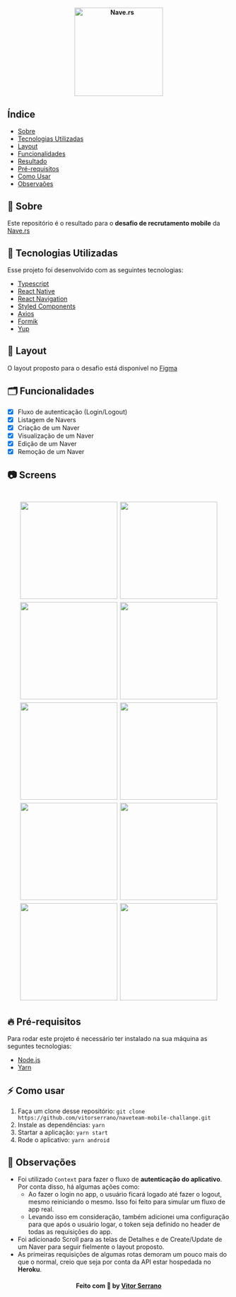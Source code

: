 <h4 align="center">
    <img src=".github/logo.png" width="200" alt="Nave.rs" />
</h4>

## Índice

- [Sobre](#sobre)
- [Tecnologias Utilizadas](#tecnologias-utilizadas)
- [Layout](#layout)
- [Funcionalidades](#funcionalidades)
- [Resultado](#resultado)
- [Pré-requisitos](#pre-requisitos)
- [Como Usar](#como-usar)
- [Observaões](#observacoes)

<a id="sobre"></a>

## :bookmark: Sobre

Este repositório é o resultado para o **desafio de recrutamento mobile** da [Nave.rs](https://github.com/Naveteam)

<a id="tecnologias-utilizadas"></a>

## :rocket: Tecnologias Utilizadas

Esse projeto foi desenvolvido com as seguintes tecnologias:

- [Typescript](https://www.typescriptlang.org/)
- [React Native](https://reactnative.dev/)
- [React Navigation](https://reactnavigation.org/)
- [Styled Components](https://styled-components.com/)
- [Axios](https://github.com/axios/axios)
- [Formik](https://formik.org/)
- [Yup](https://www.npmjs.com/package/yup)

<a id="layout"></a>

## 💅 Layout

O layout proposto para o desafio está disponível no [Figma](https://www.figma.com/file/MIh7DeADz8M3mmcQwpcFdD/Teste-Mobile?node-id=1253%3A0)

## 🗂️ Funcionalidades

- [x] Fluxo de autenticação (Login/Logout)
- [x] Listagem de Navers
- [x] Criação de um Naver
- [x] Visualização de um Naver
- [x] Edição de um Naver
- [x] Remoção de um Naver

## 📷 Screens

<h1 align="center">
  <img src=".github/login.png" width="220">
  <img src=".github/index.png" width="220">
  <img src=".github/drawer.png" width="220">
  <img src=".github/view.png" width="220">
  <img src=".github/create.gif" width="220">
  <img src=".github/edit.gif" width="220">
  <img src=".github/modal.png" width="220">
  <img src=".github/modal-delete.png" width="220">
  <img src=".github/modal-create.png" width="220">
  <img src=".github/modal-edit.png" width="220">
</h1>

## :fire: Pré-requisitos

Para rodar este projeto é necessário ter instalado na sua máquina as seguntes tecnologias:

- [Node.js](https://nodejs.org/en/)
- [Yarn](https://yarnpkg.com/)

<a id="como-usar"></a>

## :zap: Como usar

1. Faça um clone desse repositório: `git clone https://github.com/vitorserrano/naveteam-mobile-challange.git`
2. Instale as dependências: `yarn`
3. Startar a aplicação: `yarn start`
4. Rode o aplicativo: `yarn android`

## 📝 Observações

- Foi utilizado `Context` para fazer o fluxo de **autenticação do aplicativo**. Por conta disso, há algumas ações como:
  - Ao fazer o login no app, o usuário ficará logado até fazer o logout, mesmo reiniciando o mesmo. Isso foi feito para simular um fluxo de app real.
  - Levando isso em consideração, também adicionei uma configuração para que após o usuário logar, o token seja definido no header de todas as requisições do app.
- Foi adicionado Scroll para as telas de Detalhes e de Create/Update de um Naver para seguir fielmente o layout proposto.
- As primeiras requisições de algumas rotas demoram um pouco mais do que o normal, creio que seja por conta da API estar hospedada no **Heroku**.

<h4 align="center">
    Feito com 💜 by <a href="https://www.linkedin.com/in/vitor-serrano/" target="_blank">Vitor Serrano</a>
</h4>
